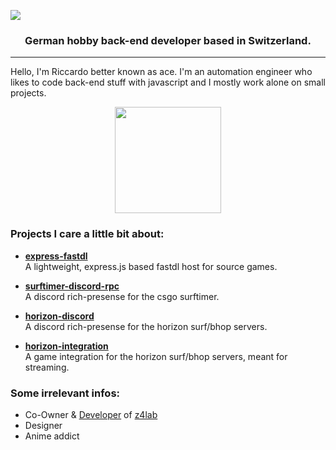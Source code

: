 
![](https://osu.xace.ch/wide.jpg)
<p align="center">
         <h3 align="center">
	      German hobby back-end developer based in Switzerland. 
     </h3>
</p>

---
Hello, I'm Riccardo better known as ace.  I'm an automation engineer who likes to code back-end stuff with javascript and I mostly work alone on small projects. 


<p align="center">
         <img src="https://github-readme-stats.vercel.app/api?username=13ace37&title_color=5E81AC&bg_color=2E3440&text_color=ECEFF4&icon_color=EBCB8B&include_all_commits=true&show_icons=true&count_private=true&hide=css" height="170" />
</p>


### Projects I care a little bit about:

- [**express-fastdl**](https://github.com/13ace37/express-fastdl)  
  A lightweight, express.js based fastdl host for source games.

- [**surftimer-discord-rpc**](https://github.com/13ace37/surftimer-discord-rpc)  
  A discord rich-presense for the csgo surftimer.

- [**horizon-discord**](https://github.com/13ace37/horizon-discord)  
  A discord rich-presense for the horizon surf/bhop servers.

- [**horizon-integration**](https://github.com/13ace37/horizon-integration)  
  A game integration for the horizon surf/bhop servers, meant for streaming.

### Some irrelevant infos:

- Co-Owner & [Developer](https://z4lab.com/github) of [z4lab](https://z4lab.com)
- Designer
- Anime addict
